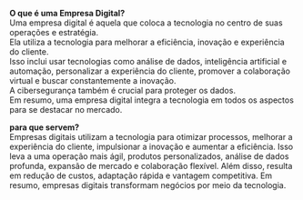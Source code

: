 **O que é uma Empresa Digital?**   
  Uma empresa digital é aquela que coloca a tecnologia no centro de suas operações e estratégia.  
Ela utiliza a tecnologia para melhorar a eficiência, inovação e experiência do cliente.   
  Isso inclui usar tecnologias como análise de dados, inteligência artificial e automação, personalizar a experiência do cliente, promover a colaboração virtual e buscar constantemente a inovação.   
A cibersegurança também é crucial para proteger os dados.   
  Em resumo, uma empresa digital integra a tecnologia em todos os aspectos para se destacar no mercado.

**para que servem?**  
Empresas digitais utilizam a tecnologia para otimizar processos, melhorar a experiência do cliente, impulsionar a inovação e aumentar a eficiência. Isso leva a uma operação mais ágil, produtos personalizados, análise de dados profunda, expansão de mercado e colaboração flexível. Além disso, resulta em redução de custos, adaptação rápida e vantagem competitiva. Em resumo, empresas digitais transformam negócios por meio da tecnologia.

